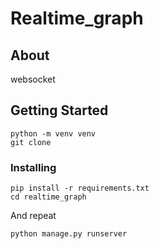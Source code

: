 # Realtime_graph


## About <a name = "about"></a>

websocket

## Getting Started <a name = "getting_started"></a>
    python -m venv venv
    git clone 
    



### Installing


```
pip install -r requirements.txt
cd realtime_graph
```

And repeat

```
python manage.py runserver
```


